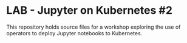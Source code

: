 LAB - Jupyter on Kubernetes #2
==============================

This repository holds source files for a workshop exploring the use of
operators to deploy Jupyter notebooks to Kubernetes.
